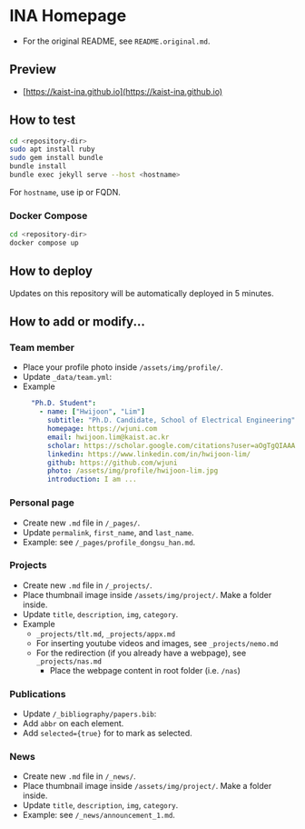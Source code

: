 # INA Homepage
- For the original README, see `README.original.md`.
## Preview
- [https://kaist-ina.github.io](https://kaist-ina.github.io)

## How to test
```bash
cd <repository-dir>
sudo apt install ruby
sudo gem install bundle
bundle install
bundle exec jekyll serve --host <hostname>
```
For `hostname`, use ip or FQDN.

### Docker Compose

```bash
cd <repository-dir>
docker compose up
```

## How to deploy
Updates on this repository will be automatically deployed in 5 minutes.

## How to add or modify...
### Team member
- Place your profile photo inside `/assets/img/profile/`.
- Update `_data/team.yml`:
- Example
  ```yaml
    "Ph.D. Student":
      - name: ["Hwijoon", "Lim"]
        subtitle: "Ph.D. Candidate, School of Electrical Engineering"
        homepage: https://wjuni.com
        email: hwijoon.lim@kaist.ac.kr
        scholar: https://scholar.google.com/citations?user=aOgTgQIAAAAJ
        linkedin: https://www.linkedin.com/in/hwijoon-lim/
        github: https://github.com/wjuni
        photo: /assets/img/profile/hwijoon-lim.jpg
        introduction: I am ...
  ```

### Personal page
- Create new `.md` file in `/_pages/`.
- Update `permalink`, `first_name`, and `last_name`.
- Example: see `/_pages/profile_dongsu_han.md`.

### Projects
- Create new `.md` file in `/_projects/`.
- Place thumbnail image inside `/assets/img/project/`. Make a folder inside.
- Update `title`, `description`, `img`, `category`.
- Example
    - `_projects/tlt.md`, `_projects/appx.md`
    - For inserting youtube videos and images, see `_projects/nemo.md`
    - For the redirection (if you already have a webpage), see `_projects/nas.md`
        - Place the webpage content in root folder (i.e. `/nas`)

### Publications
- Update `/_bibliography/papers.bib`:
- Add `abbr` on each element.
- Add `selected={true}` for to mark as selected.

### News
- Create new `.md` file in `/_news/`.
- Place thumbnail image inside `/assets/img/project/`. Make a folder inside.
- Update `title`, `description`, `img`, `category`.
- Example: see `/_news/announcement_1.md`.